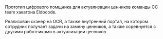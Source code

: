 Прототип цифрового помщника для актуализации ценников команды CC team хакатона Eldocode.

Реализован сканер на OCR, а также внутренний портал, на котором сотрудник получает задачи на замену ценников, а также соревнуется с другими работниками в актуализации ценников
